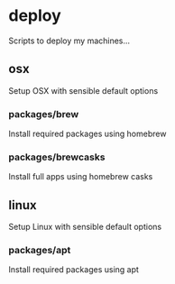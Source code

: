 deploy
======

Scripts to deploy my machines…

osx
---

Setup OSX with sensible default options

### packages/brew

Install required packages using homebrew

### packages/brewcasks

Install full apps using homebrew casks

linux
-----

Setup Linux with sensible default options

### packages/apt

Install required packages using apt

